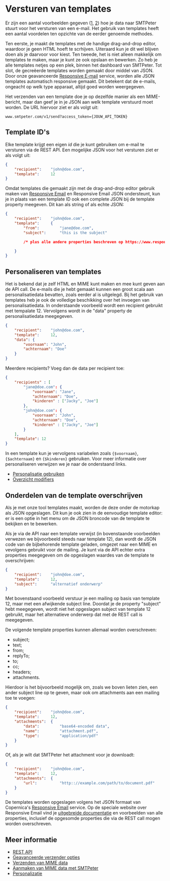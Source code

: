 # Versturen van templates

Er zijn een aantal voorbeelden gegeven ([1](rest-send-json "MIME door SMTPeter laten maken"), 
[2](rest-mime)) hoe je data naar SMTPeter stuurt voor het versturen van een e-mail. 
Het gebruik van templates heeft een aantal voordelen ten opzichte van de eerder
genoemde methodes. 

Ten eerste, je maakt de templates met de handige drag-and-drop 
editor, waardoor je geen HTML hoeft te scrhijven. Uiteraard kun je dit wel blijven doen
als je daarvoor voor kiest. Ten tweede, het is niet alleen makkelijk om templates
te maken, maar je kunt ze ook opslaan en bewerken. Zo heb je alle templates netjes op
een plek, binnen het dashboard van SMTPeter. Tot slot, de gecreëerde templates worden
gemaakt door middel van JSON. Door onze geavanceerde [Responsive E-mail](https://www.responsiveemail.com)
service, worden alle JSON templates automatisch responsive gemaakt. Dit betekent
dat de e-mails, ongeacht op welk type apparaat, altijd goed worden weergegeven.

Het verzenden van een template doe je op dezelfde manier als een MIME-bericht, maar dan geef je in je JSON aan welk template verstuurd moet worden. De URL hiervoor ziet er als volgt uit:

`www.smtpeter.com/v1/send?access_token={JOUW_API_TOKEN}`


## Template ID's

Elke template krijgt een eigen *id* die je kunt gebruiken om e-mail te versturen 
via de REST API. Een mogelijke JSON voor het versturen ziet er als volgt uit:

```json
{
    "recipient":    "john@doe.com",
    "template":     12
}
```

Omdat templates die gemaakt zijn met de drag-and-drop editor gebruik maken van 
[Responsive Email](https://www.responsiveemail.com/) en Responsive Email 
JSON ondersteunt, kun je in plaats van een template ID ook een complete JSON
bij de template property meegeven. Dit kan als string of als echte JSON:

```json
{
    "recipient":    "john@doe.com",
    "template":     {
        "from":         "jane@doe.com",
        "subject":      "this is the subject"

        /* plus alle andere properties beschreven op https://www.responsiveemail.com */

    }
}
```


## Personaliseren van templates

Het is bekend dat je zelf HTML en MIME kunt maken en mee kunt geven aan de API call. 
De e-mails die je hebt gemaakt kunnen een groot scala aan personalisatiedata bevatten, 
zoals eerder al is uitgelegd. Bij het gebruik van templates heb je ook de volledige 
beschikking over het invoegen van personalisatiedata. In onderstaande voorbeeld wordt een 
recipient gebruikt met tempalate 12. Vervolgens wordt in de "data" property de 
personalisatiedata meegegeven. 
```json
{
    "recipient":    "john@doe.com",
    "template":     12,
    "data": {
        "voornaam": "John",
        "achternaam": "Doe"
    }
}
```

Meerdere recipients? Voeg dan de data per recipient toe:

```json
{
    "recipients" : [
        "jane@doe.com": {
            "voornaam": "Jane",
            "achternaam": "Doe",
            "kinderen" : ["Jacky", "Joe"]
        },
        "john@doe.com": {
            "voornaam": "John",
            "achternaam": "Doe",
            "kinderen" : ["Jacky", "Joe"]
        }
    ],
    "template": 12
}
```

In een template kun je vervolgens variabelen zoals `{$voornaam}`, `{$achternaam}`
en `{$kinderen}` gebruiken. Voor meer informatie over personaliseren verwijzen
we je naar de onderstaand links. 

* [Personalisatie gebruiken](personalization)
* [Overzicht modifiers](personalization-modifiers)


## Onderdelen van de template overschrijven

Als je met onze tool templates maakt, worden de deze onder 
de motorkap als JSON opgeslagen. Dit kun je ook zien in de 
eenvoudige template editor: er is een optie in het menu om
de JSON broncode van de template te bekijken en te bewerken.

Als je via de API naar een template verwijst (in bovenstaande voorbeelden
verwezen we bijvoorbeeld steeds naar template 12), dan wordt de JSON code van 
de bijbehorende template geladen, omgezet naar een MIME en vevolgens gebruikt 
voor de mailing. Je kunt via de API echter extra properties meegegeven om
de opgeslagen waardes van de template te overschrijven:

```json
{
    "recipient":    "john@doe.com",
    "template":     12,
    "subject":      "alternatief onderwerp"
}
```

Met bovenstaand voorbeeld verstuur je een mailing op basis van template 12, 
maar met een afwijkende subject line. Doordat je de property "subject" hebt
meegegeven, wordt niet het opgeslagen subject van template 12 gebruikt, maar het 
alternatieve onderwerp dat met de REST call is meegegeven.

De volgende template properties kunnen allemaal worden overschreven:

* subject;
* text;
* from;
* replyTo;
* to;
* cc;
* headers;
* attachments.

Hierdoor is het bijvoorbeeld mogelijk om, zoals we boven lieten zien, een 
ander subject line op te geven, maar ook om attachments aan een mailing toe
te voegen:

```json
{
    "recipient":    "john@doe.com",
    "template":     12,
    "attachments":  {
        "data":         "base64-encoded data",
        "name":         "attachment.pdf",
        "type":         "application/pdf"
    }
}
```

Of, als je wilt dat SMTPeter het attachment voor je downloadt:

```json
{
    "recipient":    "john@doe.com",
    "template":     12,
    "attachments":  {
        "url":          "http:://example.com/path/to/document.pdf"
    }
}
```

De templates worden opgeslagen volgens het JSON formaat van Copernica's 
[Responsive Email](https://www.responsiveemail.com) service.
Op de speciale website over Responsive Email vind je [uitgebreide documentatie](https://www.responsiveemail.com/json/top-level-properties) 
en voorbeelden van alle properties, inclusief de opgesomde properties die via de REST 
call mogen worden overschreven.

## Meer informatie

* [REST API](./rest-api)
* [Geavanceerde verzender opties](./rest-send-advanced)
* [Verzenden van MIME data](./rest-mime)
* [Aanmaken van MIME data met SMTPeter](./rest-send-json)
* [Personalizatie](./personalization)
